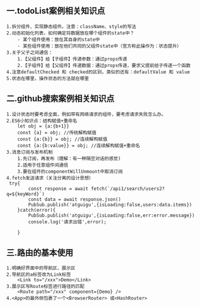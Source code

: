 ## 一.todoList案例相关知识点
    1.拆分组件、实现静态组件。注意：className、style的写法
    2.动态初始化列表，如何确定将数据放在哪个组件的state中？
        - 某个组件使用：放在其自身的state中
        - 某些组件使用：放在他们共同的父组件state中（官方称此操作为：状态提升）
    3.关于父子之间通信：
        1.【父组件】给【子组件】传递参数：通过props传递
        2.【子组件】给【父组件】传递数据：通过props传递，要求父提前给子传递一个函数
    4.注意defaultChecked 和 checked的区别，类似的还有：defaultValue 和 value
    5.状态在哪里，操作状态的方法就在哪里

## 二.github搜索案例相关知识点
    1.设计状态时要考虑全面，例如带有网络请求的组件，要考虑请求失败怎么办。
    2.ES6小知识点：结构赋值+重命名
        let obj = {a:{b+1}}
        const {a} = obj; //传统解构赋值
        const {a:{b}} = obj; //连续解构赋值
        const {a:{b:value}} = obj; //连续解构赋值+重命名
    3.消息订阅与发布机制
        1.先订阅，再发布（理解：有一种隔空对话的感觉)
        2.适用于任意组件间通信
        3.要在组件的componentWillUnmount中取消订阅
    4.fetch发送请求（关注分离的设计思想）
     try{
            const response = await fetch(`/api1/search/users2?q=${keyWord}`)
            const data = await response.json()
            PubSub.publish('atguigu',{isLoading:false,users:data.items})
        }catch(error){
            PubSub.publish('atguigu',{isLoading:false,err:error.message})
            console.log('请求出错',error);

        }

## 三.路由的基本使用
    1.明确好界面中的导航区、展示区
    2.导航区的a标签改为Link标签
        <Link to="/xxx">Demo</Link>
    3.展示区写Route标签进行路径的匹配
        <Route path="/xxx" component={Demo} />
    4.<App>的最外侧包裹了一个<BrowserRouter> 或<HashRouter>